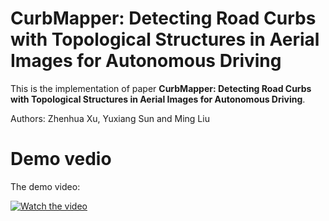 # CurbMapper: Detecting Road Curbs with Topological Structures in Aerial Images for Autonomous Driving
This is the implementation of paper **CurbMapper: Detecting Road Curbs with Topological Structures in Aerial Images for Autonomous Driving**.

Authors: Zhenhua Xu, Yuxiang Sun and Ming Liu

# Demo vedio

The demo video:
 
[![Watch the video](https://img.youtube.com/vi/PViBIdjxw6c/0.jpg)](https://www.youtube.com/watch?v=PViBIdjxw6c)

